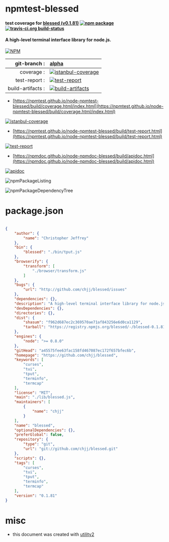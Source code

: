 # npmtest-blessed

#### test coverage for  [blessed (v0.1.81)](https://github.com/chjj/blessed)  [![npm package](https://img.shields.io/npm/v/npmtest-blessed.svg?style=flat-square)](https://www.npmjs.org/package/npmtest-blessed) [![travis-ci.org build-status](https://api.travis-ci.org/npmtest/node-npmtest-blessed.svg)](https://travis-ci.org/npmtest/node-npmtest-blessed)

#### A high-level terminal interface library for node.js.

[![NPM](https://nodei.co/npm/blessed.png?downloads=true&downloadRank=true&stars=true)](https://www.npmjs.com/package/blessed)

| git-branch : | [alpha](https://github.com/npmtest/node-npmtest-blessed/tree/alpha)|
|--:|:--|
| coverage : | [![istanbul-coverage](https://npmtest.github.io/node-npmtest-blessed/build/coverage.badge.svg)](https://npmtest.github.io/node-npmtest-blessed/build/coverage.html/index.html)|
| test-report : | [![test-report](https://npmtest.github.io/node-npmtest-blessed/build/test-report.badge.svg)](https://npmtest.github.io/node-npmtest-blessed/build/test-report.html)|
| build-artifacts : | [![build-artifacts](https://npmtest.github.io/node-npmtest-blessed/glyphicons_144_folder_open.png)](https://github.com/npmtest/node-npmtest-blessed/tree/gh-pages/build)|

- [https://npmtest.github.io/node-npmtest-blessed/build/coverage.html/index.html](https://npmtest.github.io/node-npmtest-blessed/build/coverage.html/index.html)

[![istanbul-coverage](https://npmtest.github.io/node-npmtest-blessed/build/screenCapture.buildCi.browser.%252Ftmp%252Fbuild%252Fcoverage.lib.html.png)](https://npmtest.github.io/node-npmtest-blessed/build/coverage.html/index.html)

- [https://npmtest.github.io/node-npmtest-blessed/build/test-report.html](https://npmtest.github.io/node-npmtest-blessed/build/test-report.html)

[![test-report](https://npmtest.github.io/node-npmtest-blessed/build/screenCapture.buildCi.browser.%252Ftmp%252Fbuild%252Ftest-report.html.png)](https://npmtest.github.io/node-npmtest-blessed/build/test-report.html)

- [https://npmdoc.github.io/node-npmdoc-blessed/build/apidoc.html](https://npmdoc.github.io/node-npmdoc-blessed/build/apidoc.html)

[![apidoc](https://npmdoc.github.io/node-npmdoc-blessed/build/screenCapture.buildCi.browser.%252Ftmp%252Fbuild%252Fapidoc.html.png)](https://npmdoc.github.io/node-npmdoc-blessed/build/apidoc.html)

![npmPackageListing](https://npmtest.github.io/node-npmtest-blessed/build/screenCapture.npmPackageListing.svg)

![npmPackageDependencyTree](https://npmtest.github.io/node-npmtest-blessed/build/screenCapture.npmPackageDependencyTree.svg)



# package.json

```json

{
    "author": {
        "name": "Christopher Jeffrey"
    },
    "bin": {
        "blessed": "./bin/tput.js"
    },
    "browserify": {
        "transform": [
            "./browser/transform.js"
        ]
    },
    "bugs": {
        "url": "http://github.com/chjj/blessed/issues"
    },
    "dependencies": {},
    "description": "A high-level terminal interface library for node.js.",
    "devDependencies": {},
    "directories": {},
    "dist": {
        "shasum": "f962d687ec2c369570ae71af843256e6d0ca1129",
        "tarball": "https://registry.npmjs.org/blessed/-/blessed-0.1.81.tgz"
    },
    "engines": {
        "node": ">= 0.8.0"
    },
    "gitHead": "a45575fee63fac158fd467087ec172f657bfec6b",
    "homepage": "https://github.com/chjj/blessed",
    "keywords": [
        "curses",
        "tui",
        "tput",
        "terminfo",
        "termcap"
    ],
    "license": "MIT",
    "main": "./lib/blessed.js",
    "maintainers": [
        {
            "name": "chjj"
        }
    ],
    "name": "blessed",
    "optionalDependencies": {},
    "preferGlobal": false,
    "repository": {
        "type": "git",
        "url": "git://github.com/chjj/blessed.git"
    },
    "scripts": {},
    "tags": [
        "curses",
        "tui",
        "tput",
        "terminfo",
        "termcap"
    ],
    "version": "0.1.81"
}
```



# misc
- this document was created with [utility2](https://github.com/kaizhu256/node-utility2)
